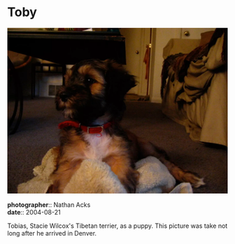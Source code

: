 # Toby

![Tobias, Stacie Wilcox's Tibetan terrier, laying on the floor of her living room shortly after arriving in Denver](assets/2004-08-21-toby.webp)

**photographer**:: Nathan Acks  
**date**:: 2004-08-21

Tobias, Stacie Wilcox's Tibetan terrier, as a puppy. This picture was take not long after he arrived in Denver.
